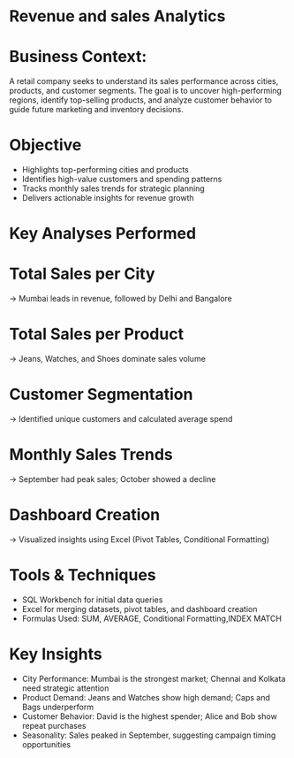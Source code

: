 # Revenue and sales Analytics

# Business Context:
A retail company seeks to understand its sales performance across cities, products, and customer segments. The goal is to uncover high-performing regions, identify top-selling products, and analyze customer behavior to guide future marketing and inventory decisions.


# Objective
- Highlights top-performing cities and products  
- Identifies high-value customers and spending patterns  
- Tracks monthly sales trends for strategic planning  
- Delivers actionable insights for revenue growth

# Key Analyses Performed
# Total Sales per City 
  → Mumbai leads in revenue, followed by Delhi and Bangalore  
# Total Sales per Product
  → Jeans, Watches, and Shoes dominate sales volume  
# Customer Segmentation 
  → Identified unique customers and calculated average spend  
# Monthly Sales Trends
  → September had peak sales; October showed a decline  
  # Dashboard Creation
  → Visualized insights using Excel (Pivot Tables, Conditional Formatting)



# Tools & Techniques
- SQL Workbench for initial data queries  
- Excel for merging datasets, pivot tables, and dashboard creation  
- Formulas Used: SUM, AVERAGE, Conditional Formatting,INDEX MATCH



# Key Insights
- City Performance: Mumbai is the strongest market; Chennai and Kolkata need strategic attention  
- Product Demand: Jeans and Watches show high demand; Caps and Bags underperform  
- Customer Behavior: David is the highest spender; Alice and Bob show repeat purchases  
- Seasonality: Sales peaked in September, suggesting campaign timing opportunities

